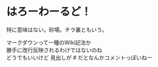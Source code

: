 # はろーわーるど！

特に意味はない。砂場。チラ裏ともいう。

マークダウンって一種のWiki記法か  
勝手に改行反映されるわけではないのね  
どうでもいいけど 見出しが # だとなんかコメントっぽいねー

